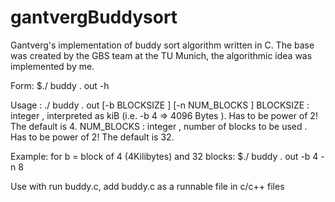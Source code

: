 # gantvergBuddysort
Gantverg's implementation of buddy sort algorithm written in C. The base was created by the GBS team at the TU Munich, the algorithmic idea was implemented by me. 

Form:
$./ buddy . out -h

Usage : ./ buddy . out [-b BLOCKSIZE ] [-n NUM_BLOCKS ]
BLOCKSIZE : integer , interpreted as kiB (i.e. -b 4 => 4096 Bytes ). Has to be power of 2! The default
is 4.
NUM_BLOCKS : integer , number of blocks to be used . Has to be power of 2! The default is 32.

Example: for b = block of 4 (4Kilibytes) and 32 blocks:
$./ buddy . out -b 4 -n 8

Use with run buddy.c, add buddy.c as a runnable file in c/c++ files
